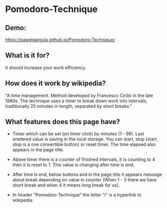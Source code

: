 # Pomodoro-Technique

## Demo: 
https://pawelgargula.github.io/Pomodoro-Technique/

## What is it for?

It should increase your work efficiency.

## How does it work by wikipedia?

"A time management. Method developed by Francesco Cirillo in the late 1980s. The technique uses a timer to break down work into intervals, traditionally 25 minutes in length, separated by short breaks."

## What features does this page have?

- Timer which can be set (on timer click) by minutes (1 - 99). Last enetered value is saving in the local storage. You can start, stop (start, stop is a one convertible button) or reset timer. The time elapsed also appears in the page title.

- Above timer there is a counter of finished intervals, it is counting to 4 then it is reset to 1.
  This value is changing after time is end.

- After time is end, below buttons and in the page title it appears message about break depending on value in counter (When 1 - 3 there we have short break and when 4 it means long break for us).

- In header "Pomodoro Technique" the letter "i" is a hyperlink to wikipedia.
